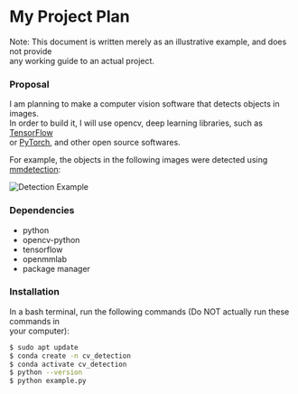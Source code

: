 # My Project Plan

Note: This document is written merely as an illustrative example, and does not provide  
any working guide to an actual project.  

### Proposal  

I am planning to make a computer vision software that detects objects in images.  
In order to build it, I will use opencv, deep learning libraries, such as [TensorFlow](https://www.tensorflow.org/)  
or [PyTorch](https://pytorch.org/), and other open source softwares.  

For example, the objects in the following images were detected using [mmdetection](https://github.com/open-mmlab/mmdetection):  

![Detection Example](https://user-images.githubusercontent.com/12907710/137271636-56ba1cd2-b110-4812-8221-b4c120320aa9.png)  

### Dependencies  

- python  
- opencv-python  
- tensorflow  
- openmmlab  
- package manager  

### Installation  

In a bash terminal, run the following commands (Do NOT actually run these commands in  
your computer):  

```bash
$ sudo apt update
$ conda create -n cv_detection
$ conda activate cv_detection
$ python --version
$ python example.py
